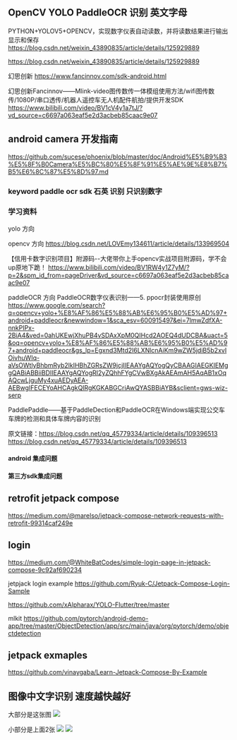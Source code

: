 ## OpenCV YOLO PaddleOCR 识别 英文字母

PYTHON+YOLOV5+OPENCV，实现数字仪表自动读数，并将读数结果进行输出显示和保存
https://blog.csdn.net/weixin_43890835/article/details/125929889


https://blog.csdn.net/weixin_43890835/article/details/125929889

幻思创新
https://www.fancinnov.com/sdk-android.html

幻思创新Fancinnov——Mlink-video图传数传一体模组使用方法/wifi图传数传/1080P/串口透传/机器人遥控车无人机配件航拍/提供开发SDK
https://www.bilibili.com/video/BV1cV4y1a7tJ/?vd_source=c6697a063eaf5e2d3acbeb85caac9e07

 ## android camera 开发指南
https://github.com/sucese/phoenix/blob/master/doc/Android%E5%B9%B3%E5%8F%B0Camera%E5%BC%80%E5%8F%91%E5%AE%9E%E8%B7%B5%E6%8C%87%E5%8D%97.md


### keyword paddle ocr sdk 石英 识别 只识别数字

### 学习资料

yolo 方向

opencv 方向
https://blog.csdn.net/LOVEmy134611/article/details/133969504

【信用卡数字识别项目】附源码--大佬带你上手opencv实战项目附源码，学不会up原地下跪！
https://www.bilibili.com/video/BV1RW4y1Z7yM/?p=2&spm_id_from=pageDriver&vd_source=c6697a063eaf5e2d3acbeb85caac9e07

paddleOCR 方向
PaddleOCR数字仪表识别——5. ppocr封装使用原创
https://www.google.com/search?q=opencv+yolo+%E8%AF%86%E5%88%AB%E6%95%B0%E5%AD%97+android+paddleocr&newwindow=1&sca_esv=600915497&ei=7lmwZdfXA-nnkPIPx-2BiA4&ved=0ahUKEwjXhuPB4vSDAxXpM0QIHcd2AOEQ4dUDCBA&uact=5&oq=opencv+yolo+%E8%AF%86%E5%88%AB%E6%95%B0%E5%AD%97+android+paddleocr&gs_lp=Egxnd3Mtd2l6LXNlcnAiKm9wZW5jdiB5b2xvIOivhuWIq-aVsOWtlyBhbmRyb2lkIHBhZGRsZW9jcjIIEAAYgAQYogQyCBAAGIAEGKIEMggQABiABBiiBDIIEAAYgAQYogRI2yZQhhFYgCVwBXgAkAEAmAH5AqAB1xOqAQcwLjguMy4xuAEDyAEA-AEBwgIFECEYoAHCAgkQIRgKGKABGCriAwQYASBBiAYB&sclient=gws-wiz-serp

PaddlePaddle——基于PaddleDection和PaddleOCR在Windows端实现公交车车牌的检测和具体车牌内容的识别
                        
原文链接：https://blog.csdn.net/qq_45779334/article/details/109396513
https://blog.csdn.net/qq_45779334/article/details/109396513

#### android 集成问题


#### 第三方sdk集成问题



## retrofit jetpack compose
https://medium.com/@marelso/jetpack-compose-network-requests-with-retrofit-99314caf249e


## login
https://medium.com/@WhiteBatCodes/simple-login-page-in-jetpack-compose-9c92af690234

jetpjack login example
https://github.com/Ryuk-C/Jetpack-Compose-Login-Sample

https://github.com/xAlpharax/YOLO-Flutter/tree/master


mlkit
https://github.com/pytorch/android-demo-app/tree/master/ObjectDetection/app/src/main/java/org/pytorch/demo/objectdetection


## jetpack exmaples
https://github.com/vinaygaba/Learn-Jetpack-Compose-By-Example

## 图像中文字识别 速度越快越好

大部分是这张图
![](images/3.jpg)

小部分是上面2张
![](images/1.jpg)
![](images/2.jpg)








